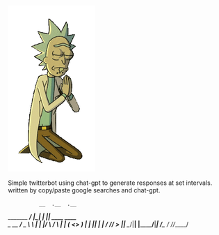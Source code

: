  ![bless](https://github.com/rotsling/twitter-gpt-bot/blob/main/rick.gif)

 Simple twitterbot using chat-gpt to generate responses at set intervals.
written by copy/paste google searches and chat-gpt. 

              __  .__  .__                
_______  _____/  |_|  | |__| ____    ____  
\_  __ \/  _ \   __\  | |  |/    \  / ___\ 
 |  | \(  <_> )  | |  |_|  |   |  \/ /_/  >
 |__|   \____/|__| |____/__|___|  /\___  / 
                                \//_____/ 

